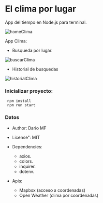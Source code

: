 # El clima por lugar
App del tiempo en Node.js para terminal.

![homeClima](https://user-images.githubusercontent.com/44214019/110865605-29b71f80-82c4-11eb-9645-98f316443cd6.png)

App Clima: 
- Busqueda por lugar. 

![buscarClima](https://user-images.githubusercontent.com/44214019/110865607-2a4fb600-82c4-11eb-8f25-c30503691f7d.png)

- Historial de busquedas
 
![historialClima](https://user-images.githubusercontent.com/44214019/110865609-2a4fb600-82c4-11eb-8819-601f80ec5a21.png)

### Inicializar proyecto:
```
 npm install
 npm run start
```

### Datos
- Author: Dario MF
- License": MIT
- Dependencies:
    - axios.
    - colors.
    - inquirer.
    - dotenv.

- Apis:
    - Mapbox (acceso a coordenadas)
    - Open Weather (clima por coordenadas)
